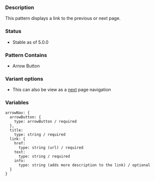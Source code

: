 ### Description
This pattern displays a link to the previous or next page.

### Status
* Stable as of 5.0.0

### Pattern Contains
* Arrow Button

### Variant options
* This can also be view as a [next](./?p=molecules-arrow-nav-as-next-page) page navigation

### Variables
~~~
arrowNav: {
  arrowButton: {
    type: arrowButton / required
  },
  title: 
    type: string / required
  link: {
    href: 
      type: string (url) / required
    text: 
      type: string / required
    info: 
      type: string (adds more description to the link) / optional
  }
}
~~~
